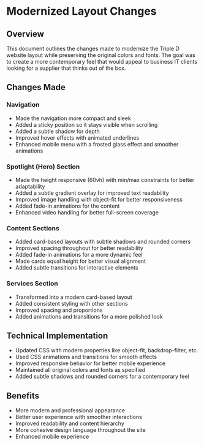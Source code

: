 # Modernized Layout Changes

## Overview
This document outlines the changes made to modernize the Triple D website layout while preserving the original colors and fonts. The goal was to create a more contemporary feel that would appeal to business IT clients looking for a supplier that thinks out of the box.

## Changes Made

### Navigation
- Made the navigation more compact and sleek
- Added a sticky position so it stays visible when scrolling
- Added a subtle shadow for depth
- Improved hover effects with animated underlines
- Enhanced mobile menu with a frosted glass effect and smoother animations

### Spotlight (Hero) Section
- Made the height responsive (60vh) with min/max constraints for better adaptability
- Added a subtle gradient overlay for improved text readability
- Improved image handling with object-fit for better responsiveness
- Added fade-in animations for the content
- Enhanced video handling for better full-screen coverage

### Content Sections
- Added card-based layouts with subtle shadows and rounded corners
- Improved spacing throughout for better readability
- Added fade-in animations for a more dynamic feel
- Made cards equal height for better visual alignment
- Added subtle transitions for interactive elements

### Services Section
- Transformed into a modern card-based layout
- Added consistent styling with other sections
- Improved spacing and proportions
- Added animations and transitions for a more polished look

## Technical Implementation
- Updated CSS with modern properties like object-fit, backdrop-filter, etc.
- Used CSS animations and transitions for smooth effects
- Improved responsive behavior for better mobile experience
- Maintained all original colors and fonts as specified
- Added subtle shadows and rounded corners for a contemporary feel

## Benefits
- More modern and professional appearance
- Better user experience with smoother interactions
- Improved readability and content hierarchy
- More cohesive design language throughout the site
- Enhanced mobile experience